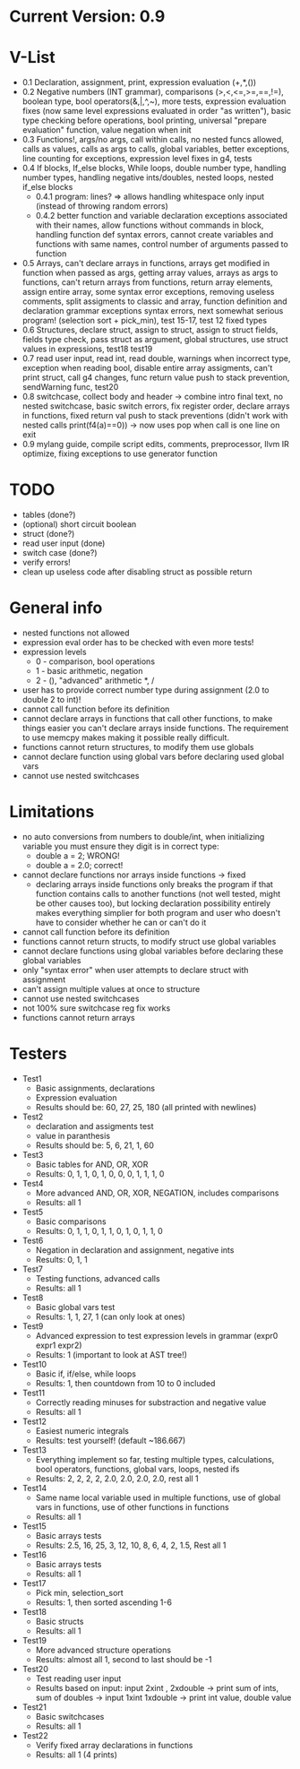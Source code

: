 # Current Version: 0.9

# V-List
* 0.1 Declaration, assignment, print, expression evaluation (+,*,())
* 0.2 Negative numbers (INT grammar), comparisons (>,<,<=,>=,==,!=), boolean type, bool operators(&,|,^,~), more tests, expression evaluation fixes (now same level expressions evaluated in order "as written"), basic type checking before operations, bool printing, universal "prepare evaluation" function, value negation when init
* 0.3 Functions!, args/no args, call within calls, no nested funcs allowed, calls as values, calls as args to calls, global variables, better exceptions, line counting for exceptions, expression level fixes in g4, tests
* 0.4 If blocks, If_else blocks, While loops, double number type, handling number types, handling negative ints/doubles, nested loops, nested if_else blocks
    * 0.4.1
        program: lines? => allows handling whitespace only input (instead of throwing random errors)
    * 0.4.2
        better function and variable declaration exceptions associated with their names, allow functions without commands in block, handling function def syntax errors, cannot create variables and functions with same names, control number of arguments passed to function
* 0.5 Arrays, can't declare arrays in functions, arrays get modified in function when passed as args, getting array values, arrays as args to functions, can't return arrays from functions, return array elements, assign entire array, some syntax error exceptions, removing useless comments, split assigments to classic and array, function definition and declaration grammar exceptions syntax errors, next somewhat serious program! (selection sort + pick_min), test 15-17, test 12 fixed types
* 0.6 Structures, declare struct, assign to struct, assign to struct fields, fields type check, pass struct as argument, global structures, use struct values in expressions, test18 test19
* 0.7 read user input, read int, read double, warnings when incorrect type, exception when reading bool, disable entire array assigments, can't print struct, call g4 changes, func return value push to stack prevention, sendWarning func, test20
* 0.8 switchcase, collect body and header -> combine intro final text, no nested switchcase, basic switch errors, fix register order, declare arrays in functions, fixed return val push to stack preventions (didn't work with nested calls print(f4(a)==0)) -> now uses pop when call is one line on exit
* 0.9 mylang guide, compile script edits, comments, preprocessor, llvm IR optimize, fixing exceptions to use generator function 

# TODO
* tables (done?)
* (optional) short circuit boolean
* struct (done?)
* read user input (done)
* switch case (done?)
* verify errors!
* clean up useless code after disabling struct as possible return

# General info
* nested functions not allowed
* expression eval order has to be checked with even more tests!
* expression levels
    * 0 - comparison, bool operations
    * 1 - basic arithmetic, negation
    * 2 - (), "advanced" arithmetic *, /
* user has to provide correct number type during assignment (2.0 to double 2 to int)!
* cannot call function before its definition
* cannot declare arrays in functions that call other functions, to make things easier you can't declare arrays inside functions. The requirement to use memcpy makes making it possible really difficult.
* functions cannot return structures, to modify them use globals
* cannot declare function using global vars before declaring used global vars
* cannot use nested switchcases

# Limitations
* no auto conversions from numbers to double/int, when initializing variable you must ensure they digit is in correct type:
    * double a = 2; WRONG!
    * double a = 2.0; correct!
* cannot declare functions nor arrays inside functions -> fixed
    * declaring arrays inside functions only breaks the program if that function contains calls to another functions (not well tested, might be other causes too), but locking declaration possibility entirely makes everything simplier for both program and user who doesn't have to consider whether he can or can't do it
* cannot call function before its definition
* functions cannot return structs, to modify struct use global variables
* cannot declare functions using global variables before declaring these global variables
* only "syntax error" when user attempts to declare struct with assignment
* can't assign multiple values at once to structure
* cannot use nested switchcases
* not 100% sure switchcase reg fix works
* functions cannot return arrays

# Testers
* Test1
    * Basic assignments, declarations
    * Expression evaluation 
    * Results should be: 60, 27, 25, 180 (all printed with newlines)
* Test2
    * declaration and assigments test
    * value in paranthesis
    * Results should be: 5, 6, 21, 1, 60
* Test3
    * Basic tables for AND, OR, XOR
    * Results: 0, 1, 1, 0, 1, 0, 0, 0, 1, 1, 1, 0
* Test4
    * More advanced AND, OR, XOR, NEGATION, includes comparisons
    * Results: all 1
* Test5
    * Basic comparisons
    * Results: 0, 1, 1, 0, 1, 1, 0, 1, 0, 1, 1, 0
* Test6
    * Negation in declaration and assignment, negative ints
    * Results: 0, 1, 1
* Test7
    * Testing functions, advanced calls
    * Results: all 1
* Test8
    * Basic global vars test
    * Results: 1, 1, 27, 1 (can only look at ones)
* Test9 
    * Advanced expression to test expression levels in grammar (expr0 expr1 expr2)
    * Results: 1 (important to look at AST tree!)
* Test10
    * Basic if, if/else, while loops
    * Results: 1, then countdown from 10 to 0 included
* Test11
    * Correctly reading minuses for substraction and negative value
    * Results: all 1
* Test12
    * Easiest numeric integrals
    * Results: test yourself! (default ~186.667)
* Test13
    * Everything implement so far, testing multiple types, calculations, bool operators, functions, global vars, loops, nested ifs
    * Results: 2, 2, 2, 2, 2.0, 2.0, 2.0, 2.0, rest all 1
* Test14
    * Same name local variable used in multiple functions, use of global vars in functions, use of other functions in functions
    * Results: all 1
* Test15
    * Basic arrays tests
    * Results: 2.5, 16, 25, 3, 12, 10, 8, 6, 4, 2, 1.5, Rest all 1
* Test16
    * Basic arrays tests
    * Results: all 1
* Test17
    * Pick min, selection_sort
    * Results: 1, then sorted ascending 1-6
* Test18
    * Basic structs
    * Results: all 1
* Test19
    * More advanced structure operations
    * Results: almost all 1, second to last should be -1
* Test20
    * Test reading user input
    * Results based on input: input 2xint , 2xdouble -> print sum of ints, sum of doubles -> input 1xint 1xdouble -> print int value, double value
* Test21
    * Basic switchcases
    * Results: all 1
* Test22
    * Verify fixed array declarations in functions
    * Results: all 1 (4 prints)